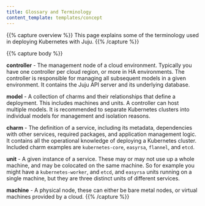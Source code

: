 ```yaml
---
title: Glossary and Terminology
content_template: templates/concept
---
```


{{% capture overview %}}
This page explains some of the terminology used in deploying Kubernetes with Juju.
{{% /capture %}}

{{% capture body %}}


**controller** - The management node of a cloud environment. Typically you have one controller per cloud region, or more in HA environments. The controller is responsible for managing all subsequent models in a given environment. It contains the Juju API server and its underlying database.

**model** - A collection of charms and their relationships that define a deployment. This includes machines and units. A controller can host multiple models. It is recommended to separate Kubernetes clusters into individual models for management and isolation reasons.

**charm** - The definition of a service, including its metadata, dependencies with other services, required packages, and application management logic. It contains all the operational knowledge of deploying a Kubernetes cluster. Included charm examples are  `kubernetes-core`, `easyrsa`, `flannel`, and `etcd`.

**unit** - A given instance of a service. These may or may not use up a whole machine, and may be colocated on the same machine. So for example you might have a `kubernetes-worker`, and `etcd`, and `easyrsa` units running on a single machine, but they are three distinct units of different services.

**machine** - A physical node, these can either be bare metal nodes, or virtual machines provided by a cloud.
{{% /capture %}}


